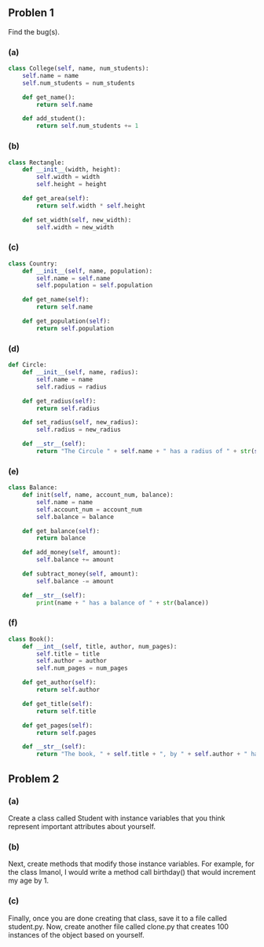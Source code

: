 ## Problen 1
Find the bug(s).

### (a)
```python
class College(self, name, num_students):
	self.name = name
	self.num_students = num_students

	def get_name():
		return self.name

	def add_student():
		return self.num_students += 1

```

### (b)
```python
class Rectangle:
	def __init__(width, height):
		self.width = width
		self.height = height

	def get_area(self):
		return self.width * self.height

	def set_width(self, new_width):
		self.width = new_width
```

### (c)
```python
class Country:
	def __init__(self, name, population):
		self.name = self.name
		self.population = self.population

	def get_name(self):
		return self.name

	def get_population(self):
		return self.population
```

### (d)
```python
def Circle:
	def __init__(self, name, radius):
		self.name = name
		self.radius = radius

	def get_radius(self):
		return self.radius

	def set_radius(self, new_radius):
		self.radius = new_radius

	def __str__(self):
		return "The Circule " + self.name + " has a radius of " + str(self.radius)
```

### (e)
```python
class Balance:
	def init(self, name, account_num, balance):
		self.name = name
		self.account_num = account_num
		self.balance = balance

	def get_balance(self):
		return balance

	def add_money(self, amount):
		self.balance += amount

	def subtract_money(self, amount):
		self.balance -= amount

	def __str__(self):
		print(name + " has a balance of " + str(balance))
```

### (f)
```python
class Book():
	def __int__(self, title, author, num_pages):
		self.title = title
		self.author = author
		self.num_pages = num_pages

	def get_author(self):
		return self.author

	def get_title(self):
		return self.title

	def get_pages(self):
		return self.pages

	def __str__(self):
		return "The book, " + self.title + ", by " + self.author + " has " + self.num_pages + " pages."
```


## Problem 2
### (a)
Create a class called Student with instance variables that you think represent important attributes about yourself.

### (b)
Next, create methods that modify those instance variables. For example, for the class Imanol, I would write a method call birthday() that would increment my age by 1. 

### (c)
Finally, once you are done creating that class, save it to a file called student.py. Now, create another file called clone.py that creates 100 instances of the object based on yourself.

